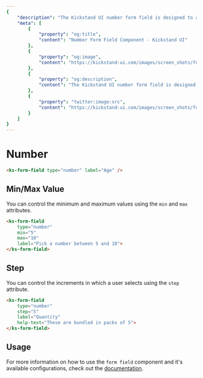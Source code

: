 ```yaml
---
{
    "description": "The Kickstand UI number form field is designed to abstract away complexity and provide a consistent user experience as well as some features to improve usability.",
    "meta": [
        {
            "property": "og:title",
            "content": "Number Form Field Component - Kickstand UI"
        },
        {
            "property": "og:image",
            "content": "https://kickstand-ui.com/images/screen_shots/form-field.png"
        },
        {
            "property": "og:description",
            "content": "The Kickstand UI number form field is designed to abstract away complexity and provide a consistent user experience as well as some features to improve usability."
        },
        {
            "property": "twitter:image:src",
            "content": "https://kickstand-ui.com/images/screen_shots/form-field.png"
        }
    ]
}
---
```


# Number

<div class="my-xl">
    <ks-form-field type="number" label="Age" />
</div>

```html
<ks-form-field type="number" label="Age" />
```

## Min/Max Value

You can control the minimum and maximum values using the `min` and `max` attributes.

<div class="my-xl">
    <ks-form-field type="number" min="5" max="10" label="Pick a number between 5 and 10" />
</div>

```html
<ks-form-field
    type="number"
    min="5"
    max="10"
    label="Pick a number between 5 and 10">
</ks-form-field>
```

## Step

You can control the increments in which a user selects using the `step` attribute.

<div class="my-xl">
    <ks-form-field type="number" step="5" label="Quantity" help-text="These are bundled in packs of 5" />
</div>

```html
<ks-form-field
    type="number"
    step="5"
    label="Quantity"
    help-text="These are bundled in packs of 5">
</ks-form-field>
```

## Usage

For more information on how to use the `form field` component and it's available configurations, check out the [documentation](./form-field.md).
